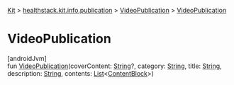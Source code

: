 
[Kit](../../../kit.html) > [healthstack.kit.info.publication](../index.html) > [VideoPublication](index.html) > [VideoPublication](-video-publication.html)



# VideoPublication



[androidJvm]\
fun [VideoPublication](-video-publication.html)(coverContent: [String](https://kotlinlang.org/api/latest/jvm/stdlib/kotlin/-string/index.html)?, category: [String](https://kotlinlang.org/api/latest/jvm/stdlib/kotlin/-string/index.html), title: [String](https://kotlinlang.org/api/latest/jvm/stdlib/kotlin/-string/index.html), description: [String](https://kotlinlang.org/api/latest/jvm/stdlib/kotlin/-string/index.html), contents: [List](https://kotlinlang.org/api/latest/jvm/stdlib/kotlin.collections/-list/index.html)&lt;[ContentBlock](../../healthstack.kit.info.publication.content/-content-block/index.html)&gt;)




